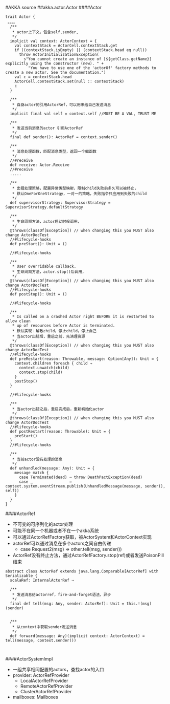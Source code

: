 #AKKA source
##akka.actor.Actor
####Actor
```
trait Actor {
 。。。。
  /**
   * actor上下文，包含self,sender,
   */
  implicit val context: ActorContext = {
    val contextStack = ActorCell.contextStack.get
    if ((contextStack.isEmpty) || (contextStack.head eq null))
      throw ActorInitializationException(
        s"You cannot create an instance of [${getClass.getName}] explicitly using the constructor (new). " +
          "You have to use one of the 'actorOf' factory methods to create a new actor. See the documentation.")
    val c = contextStack.head
    ActorCell.contextStack.set(null :: contextStack)
    c
  }

  /**
   * 自身actor的引用ActorRef，可以用来给自己发送消息
   */
  implicit final val self = context.self //MUST BE A VAL, TRUST ME

  /**
   * 发送当前消息的actor 引用ActorRef
   */
  final def sender(): ActorRef = context.sender()

  /**
   * 消息处理函数，匹配消息类型，返回一个偏函数
   */
  //#receive
  def receive: Actor.Receive
  //#receive
  .....

  /**
   * 出错处理策略，配置异常类型映射，限制child失败前多久可以被终止，
   * 默认OneForOneStrategy，一对一的策略，失败指令只应用到失败的child
   */
  def supervisorStrategy: SupervisorStrategy = SupervisorStrategy.defaultStrategy

  /**
   * 生命周期方法，actor启动时候调用，
   */
  @throws(classOf[Exception]) // when changing this you MUST also change ActorDocTest
  //#lifecycle-hooks
  def preStart(): Unit = ()

  //#lifecycle-hooks

  /**
   * User overridable callback.
   * 生命周期方法，actor.stop()后调用，
   */
  @throws(classOf[Exception]) // when changing this you MUST also change ActorDocTest
  //#lifecycle-hooks
  def postStop(): Unit = ()

  //#lifecycle-hooks

  /**
   * Is called on a crashed Actor right BEFORE it is restarted to allow clean
   * up of resources before Actor is terminated.
   * 默认实现：解散child，停止child，停止自己
   * 当actor出错后，重启之前，先清理资源
   */
  @throws(classOf[Exception]) // when changing this you MUST also change ActorDocTest
  //#lifecycle-hooks
  def preRestart(reason: Throwable, message: Option[Any]): Unit = {
    context.children foreach { child ⇒
      context.unwatch(child)
      context.stop(child)
    }
    postStop()
  }

  //#lifecycle-hooks

  /**
   * 当actor出错之后，重启完成后，重新初始化actor
   */
  @throws(classOf[Exception]) // when changing this you MUST also change ActorDocTest
  //#lifecycle-hooks
  def postRestart(reason: Throwable): Unit = {
    preStart()
  }
  //#lifecycle-hooks

  /**
   * 当前actor没有处理的消息
   */
  def unhandled(message: Any): Unit = {
    message match {
      case Terminated(dead) ⇒ throw DeathPactException(dead)
      case _                ⇒ context.system.eventStream.publish(UnhandledMessage(message, sender(), self))
    }
  }
}
```


####ActorRef
*   不可变的可序列化的actor处理
*   可能不在同一个机器或者不在一个akka系统
*   可以通过ActorRefFactory获取，被ActorSystem和ActorContext实现
*   actorRef可以通过消息在多个actors之间自由传递
    -    case Request2(msg) => other.tell(msg, sender())
*   ActorRef没有终止方法，通过ActorRefFactory.stop(ref)或者发送PoisonPill结束

```
abstract class ActorRef extends java.lang.Comparable[ActorRef] with Serializable {
  scalaRef: InternalActorRef ⇒

  /**
   * 发送消息给actorref，fire-and-forget语法，异步
   */
  final def tell(msg: Any, sender: ActorRef): Unit = this.!(msg)(sender)


  /**
   * 从context中获取sender发送消息
   */
  def forward(message: Any)(implicit context: ActorContext) = tell(message, context.sender())



```

####ActorSystemImpl
*   一组共享相同配置的actors，查找actor的入口
*   provider: ActorRefProvider 
    -   LocalActorRefProvider
    -   RemoteActorRefProvider
    -   ClusterActorRefProvider
*   mailboxes: Mailboxes
